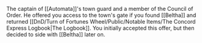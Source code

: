 The captain of [[Automata]]'s town guard and a member of the Council of Order. He offered you access to the town's gate if you found [[Beltha]] and returned [[DnD/Turn of Fortunes Wheel/Public/Notable Items/The Concord Express Logbook|The Logbook]]. You initially accepted this offer, but then decided to side with [[Beltha]] later on.